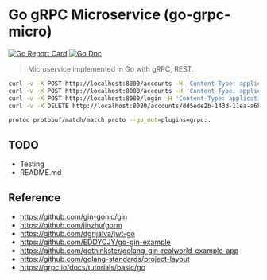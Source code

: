 # Go gRPC Microservice (go-grpc-micro)

[![Go Report Card](https://goreportcard.com/badge/github.com/PW486/go-grpc-micro?style=flat-square)](https://goreportcard.com/report/github.com/PW486/go-grpc-micro)
[![Go Doc](https://img.shields.io/badge/godoc-reference-blue.svg?style=flat-square)](http://godoc.org/github.com/PW486/go-grpc-micro)

> Microservice implemented in Go with gRPC, REST.

```sh
curl -v -X POST http://localhost:8000/accounts -H 'Content-Type: application/json' -d '{ "email": "TestEmail442", "name": "TestName442", "password": "442" }'
curl -v -X POST http://localhost:8080/accounts -H 'Content-Type: application/json' -d '{ "email": "TestEmail12345", "name": "TestName12345", "password": "123", "matchId": "acb2b6b6-ea49-408d-8d54-deb445efb9e8" }'
curl -v -X POST http://localhost:8080/login -H 'Content-Type: application/json' -d '{ "email": "TestEmail486", "password": "486" }'
curl -v -X DELETE http://localhost:8080/accounts/dd5ede2b-143d-11ea-a683-629c5497222b -H 'Content-Type: application/json'

protoc protobuf/match/match.proto --go_out=plugins=grpc:.
```

## TODO
- Testing
- README.md

## Reference
- https://github.com/gin-gonic/gin
- https://github.com/jinzhu/gorm
- https://github.com/dgrijalva/jwt-go
- https://github.com/EDDYCJY/go-gin-example
- https://github.com/gothinkster/golang-gin-realworld-example-app
- https://github.com/golang-standards/project-layout
- https://grpc.io/docs/tutorials/basic/go